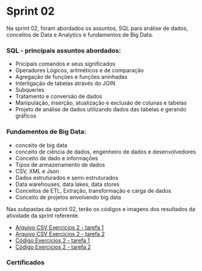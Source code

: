 # Sprint 02

Na sprint 02, foram abordados os assuntos, SQL para análise de dados, conceitos de Data e Analytics e fundamentos de Big Data.

### SQL - principais assuntos abordados:
* Pricipais comandos e seus significados
* Operadores Lógicos, aritméticos e de comparação
* Agregação de funções e funções aninhadas 
* Interligação de tabelas através do JOIN
* Subqueries
* Tratamento e conversão de dados
* Manipulação, inserção, atualização e exclusão de colunas e tabelas
* Projeto de análise de dados utilizando dados das tabelas e gerando gráficos

### Fundamentos de Big Data:
* conceito de big data
* conceito de ciência de dados, engenheiro de dados e desenvolvedores
* Conceito de dado e informações 
* Tipos de armazenamento de dados
* CSV, XML e Json
* Dados estruturados e semi-estruturados
* Data warehouses, data lakes, data stores
* Conceitos de ETL, Extração, transformação e carga de dados
* Conceito de projetos envolvendo big data

Nas subpastas da sprint 02, terão os códigos e imagens dos resultados da atividade da sprint referente.

* [Arquivo CSV Exercicios 2 - tarefa 1](https://github.com/ffelixl/FelixCompassUol/blob/main/Sprint%2002/exercicios/Exercicios%202%20tarefa%201.csv)
* [Arquivo CSV Exercicios 2 - tarefa 2](https://github.com/ffelixl/FelixCompassUol/blob/main/Sprint%2002/exercicios/Exercicios%202%20tarefa%202.csv)
* [Código Exercicios 2 - tarefa 1](https://github.com/ffelixl/FelixCompassUol/blob/main/Sprint%2002/exercicios/Codigo%20-%20Exercicios%202%20tarefa%201.txt)
* [Código Exercicios 2 - tarefa 2](hhttps://github.com/ffelixl/FelixCompassUol/blob/main/Sprint%2002/exercicios/Codigo%20-%20Exercicios%202%20tarefa%202.txt)


### Certificados
